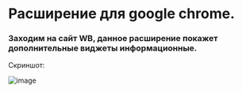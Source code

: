 # Расширение для google chrome.

### Заходим на сайт WB, данное расширение покажет дополнительные виджеты информационные.
Скриншот:

![image](https://github.com/ffrss/google-chrome-extension/assets/102175392/84b9dfec-56e6-4738-821a-66c0aca0ab93)
